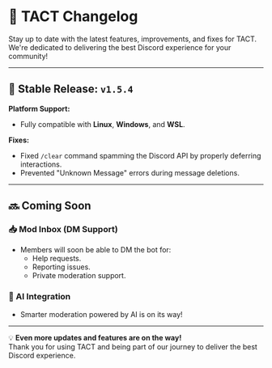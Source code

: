 # 📢 TACT Changelog

Stay up to date with the latest features, improvements, and fixes for TACT. We're dedicated to delivering the best Discord experience for your community!

---

## 🚀 Stable Release: `v1.5.4`

**Platform Support:**  
- Fully compatible with **Linux**, **Windows**, and **WSL**.

**Fixes:**  
- Fixed `/clear` command spamming the Discord API by properly deferring interactions.  
- Prevented "Unknown Message" errors during message deletions.

---

## 🔜 Coming Soon

### 📥 Mod Inbox (DM Support)
- Members will soon be able to DM the bot for:
  - Help requests.
  - Reporting issues.
  - Private moderation support.

### 🤖 AI Integration
- Smarter moderation powered by AI is on its way!

---

💡 **Even more updates and features are on the way!**  
Thank you for using TACT and being part of our journey to deliver the best Discord experience.
